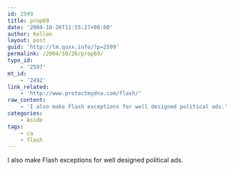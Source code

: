 ```yaml
---
id: 2599
title: prop69
date: '2004-10-26T11:55:27+00:00'
author: Kellan
layout: post
guid: 'http://lm.quxx.info/?p=2599'
permalink: /2004/10/26/prop69/
typo_id:
    - '2597'
mt_id:
    - '2492'
link_related:
    - 'http://www.protectmydna.com/flash/'
raw_content:
    - 'I also make Flash exceptions for well designed political ads.'
categories:
    - Aside
tags:
    - ca
    - flash
---
```


I also make Flash exceptions for well designed political ads.